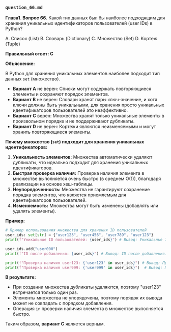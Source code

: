 
### `question_66.md`

**Глава1. Вопрос 66.** Какой тип данных был бы наиболее подходящим для хранения уникальных идентификаторов пользователей (user IDs) в Python?

A. Список (List)
B. Словарь (Dictionary)
C. Множество (Set)
D. Кортеж (Tuple)

**Правильный ответ: C**

**Объяснение:**

В Python для хранения уникальных элементов наиболее подходит тип данных `set` (множество).

*   **Вариант A** не верен: Списки могут содержать повторяющиеся элементы и сохраняют порядок элементов.
*   **Вариант B** не верен: Словари хранят пары ключ-значение, и хотя ключи должны быть уникальными, для хранения просто уникальных идентификаторов пользователей это неэффективно.
*   **Вариант C** верен: Множества хранят только уникальные элементы в произвольном порядке и не поддерживают дубликаты.
*   **Вариант D** не верен: Кортежи являются неизменяемыми и могут хранить повторяющиеся элементы.

**Почему множество (`set`) подходит для хранения уникальных идентификаторов:**

1.  **Уникальность элементов:** Множества автоматически удаляют дубликаты, что идеально подходит для хранения уникальных идентификаторов.
2.  **Быстрая проверка наличия:** Проверка наличия элемента в множестве выполняется очень быстро (в среднем O(1)), благодаря реализации на основе хеш-таблицы.
3.  **Неупорядоченность:**  Множества не гарантируют сохранение порядка элементов, что является приемлемым для идентификаторов пользователей.
4.  **Изменяемость:** Множества могут быть изменены (добавлять или удалять элементы).

**Пример:**

```python
# Пример использования множества для хранения ID пользователей
user_ids: set[str] = {"user123", "user456", "user789", "user123"}
print(f"Уникальные ID пользователей: {user_ids}") # Вывод: Уникальные ID пользователей: {'user789', 'user123', 'user456'}

user_ids.add("user000")
print(f"ID после добавления: {user_ids}") # Вывод: ID после добавления: {'user789', 'user000', 'user123', 'user456'}

print(f"Проверка наличия user123: {'user123' in user_ids}") # Вывод: Проверка наличия user123: True
print(f"Проверка наличия user999: {'user999' in user_ids}")  # Вывод: Проверка наличия user999: False
```

**В результате:**

*   При создании множества дубликаты удаляются, поэтому "user123" встречается только один раз.
*   Элементы множества не упорядочены, поэтому порядок их вывода может не совпадать с порядком добавления.
*   Операция `in` проверки наличия элемента в множестве выполняется быстро.

Таким образом, **вариант C** является верным.
